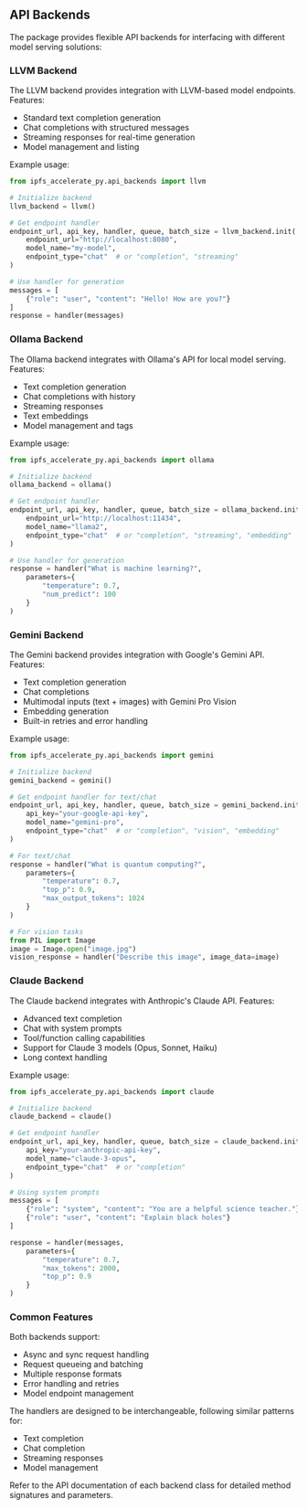 
## API Backends

The package provides flexible API backends for interfacing with different model serving solutions:

### LLVM Backend
The LLVM backend provides integration with LLVM-based model endpoints. Features:
- Standard text completion generation
- Chat completions with structured messages
- Streaming responses for real-time generation
- Model management and listing

Example usage:
```python
from ipfs_accelerate_py.api_backends import llvm

# Initialize backend
llvm_backend = llvm()

# Get endpoint handler
endpoint_url, api_key, handler, queue, batch_size = llvm_backend.init(
    endpoint_url="http://localhost:8080",
    model_name="my-model",
    endpoint_type="chat"  # or "completion", "streaming"
)

# Use handler for generation
messages = [
    {"role": "user", "content": "Hello! How are you?"}
]
response = handler(messages)
```

### Ollama Backend
The Ollama backend integrates with Ollama's API for local model serving. Features:
- Text completion generation
- Chat completions with history
- Streaming responses
- Text embeddings
- Model management and tags

Example usage:
```python
from ipfs_accelerate_py.api_backends import ollama

# Initialize backend
ollama_backend = ollama()

# Get endpoint handler
endpoint_url, api_key, handler, queue, batch_size = ollama_backend.init(
    endpoint_url="http://localhost:11434",
    model_name="llama2",
    endpoint_type="chat"  # or "completion", "streaming", "embedding"
)

# Use handler for generation
response = handler("What is machine learning?", 
    parameters={
        "temperature": 0.7,
        "num_predict": 100
    }
)
```

### Gemini Backend
The Gemini backend provides integration with Google's Gemini API. Features:
- Text completion generation
- Chat completions
- Multimodal inputs (text + images) with Gemini Pro Vision
- Embedding generation
- Built-in retries and error handling

Example usage:
```python
from ipfs_accelerate_py.api_backends import gemini

# Initialize backend
gemini_backend = gemini()

# Get endpoint handler for text/chat
endpoint_url, api_key, handler, queue, batch_size = gemini_backend.init(
    api_key="your-google-api-key",
    model_name="gemini-pro",
    endpoint_type="chat"  # or "completion", "vision", "embedding"
)

# For text/chat
response = handler("What is quantum computing?", 
    parameters={
        "temperature": 0.7,
        "top_p": 0.9,
        "max_output_tokens": 1024
    }
)

# For vision tasks
from PIL import Image
image = Image.open("image.jpg")
vision_response = handler("Describe this image", image_data=image)
```

### Claude Backend
The Claude backend integrates with Anthropic's Claude API. Features:
- Advanced text completion
- Chat with system prompts
- Tool/function calling capabilities
- Support for Claude 3 models (Opus, Sonnet, Haiku)
- Long context handling

Example usage:
```python
from ipfs_accelerate_py.api_backends import claude

# Initialize backend
claude_backend = claude()

# Get endpoint handler
endpoint_url, api_key, handler, queue, batch_size = claude_backend.init(
    api_key="your-anthropic-api-key",
    model_name="claude-3-opus",
    endpoint_type="chat"  # or "completion"
)

# Using system prompts
messages = [
    {"role": "system", "content": "You are a helpful science teacher."},
    {"role": "user", "content": "Explain black holes"}
]

response = handler(messages, 
    parameters={
        "temperature": 0.7,
        "max_tokens": 2000,
        "top_p": 0.9
    }
)
```

### Common Features
Both backends support:
- Async and sync request handling
- Request queueing and batching
- Multiple response formats
- Error handling and retries
- Model endpoint management

The handlers are designed to be interchangeable, following similar patterns for:
- Text completion
- Chat completion 
- Streaming responses
- Model management

Refer to the API documentation of each backend class for detailed method signatures and parameters.
